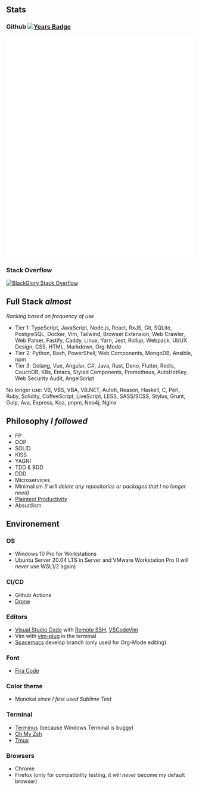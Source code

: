 ## Stats

### Github [![Years Badge](https://badges.pufler.dev/years/BlackGlory)](https://badges.pufler.dev)
![](https://github.com/BlackGlory/github-stats/raw/master/generated/overview.svg)
![](https://github.com/BlackGlory/github-stats/raw/master/generated/languages.svg)

### Stack Overflow
[![BlackGlory Stack Overflow](https://github-readme-stackoverflow.vercel.app/?userID=5462167&layout=compact)](https://stackoverflow.com/users/5462167/blackglory)

## Full Stack *almost*

*Ranking based on frequency of use*

- Tier 1: TypeScript, JavaScript, Node.js, React, RxJS, Git, SQLite, PostgreSQL, Docker, Vim, Tailwind, Browser Extension, Web Crawler, Web Parser, Fastify, Caddy, Linux, Yarn, Jest, Rollup, Webpack, UI/UX Design, CSS, HTML, Markdown, Org-Mode
- Tier 2: Python, Bash, PowerShell, Web Components, MongoDB, Ansible, npm
- Tier 3: Golang, Vue, Angular, C#, Java, Rust, Deno, Flutter, Redis, CouchDB, K8s, Emacs, Styled Components, Prometheus, AutoHotKey, Web Security Audit, AngelScript

No longer use: VB, VBS, VBA, VB.NET, AutoIt, Reason, Haskell, C, Perl, Ruby, Solidity, CoffeeScript, LiveScript, LESS, SASS/SCSS, Stylus, Grunt, Gulp, Ava, Express, Koa, pnpm, Neo4j, Nginx

## Philosophy *I followed*

- FP
- OOP
- SOLID
- KISS
- YAGNI
- TDD & BDD
- DDD
- Microservices
- Minimalism *(I will delete any repositories or packages that I no longer need)*
- [Plaintext Productivity]
- Absurdism

[Plaintext Productivity]: http://plaintext-productivity.net/

## Environement

### OS
- Windows 10 Pro for Workstations
- Ubuntu Server 20.04 LTS in Server and VMware Workstation Pro (I will *never* use WSL1/2 again)

### CI/CD
- Github Actions
- [Drone]

[Drone]: https://github.com/drone/drone

### Editors
- [Visual Studio Code] with [Remote SSH], [VSCodeVim]
- Vim with [vim-plug] in the terminal
- [Spacemacs] develop branch (only used for Org-Mode editing)

[vim-plug]: https://github.com/junegunn/vim-plug

### Font
- [Fira Code]

[Fira Code]: https://github.com/tonsky/FiraCode

### Color theme
- Monokai *since I first used Sublime Text*

### Terminal
- [Terminus] (because Windows Terminal is buggy)
- [Oh My Zsh]
- [Tmux]

[Terminus]: https://github.com/Eugeny/terminus
[Tmux]: https://github.com/tmux/tmux
[Oh My Zsh]: https://github.com/ohmyzsh/ohmyzsh

### Browsers
- Chrome
- Firefox (only for compatibility testing, it will *never* become my default browser)

[Visual Studio Code]: https://code.visualstudio.com/
[Remote SSH]: https://marketplace.visualstudio.com/items?itemName=ms-vscode-remote.remote-ssh
[VSCodeVim]: https://github.com/VSCodeVim/Vim
[Spacemacs]: https://github.com/syl20bnr/spacemacs
